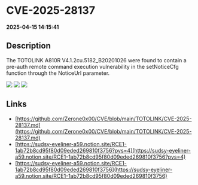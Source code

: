 # CVE-2025-28137

**2025-04-15 14:15:41**

## Description
The TOTOLINK A810R V4.1.2cu.5182_B20201026 were found to contain a pre-auth remote command execution vulnerability in the setNoticeCfg function through the NoticeUrl parameter.

![](https://img.shields.io/static/v1?label=Score&message=9.8&color=red)
![](https://img.shields.io/static/v1?label=Severity&message=CRITICAL&color=red)
![](https://img.shields.io/static/v1?label=CWE&message=RCE&color=green)

## Links
- [https://github.com/Zerone0x00/CVE/blob/main/TOTOLINK/CVE-2025-28137.md](https://github.com/Zerone0x00/CVE/blob/main/TOTOLINK/CVE-2025-28137.md)
- [https://sudsy-eyeliner-a59.notion.site/RCE1-1ab72b8cd95f80d09eded269810f3756?pvs=4](https://sudsy-eyeliner-a59.notion.site/RCE1-1ab72b8cd95f80d09eded269810f3756?pvs=4)
- [https://sudsy-eyeliner-a59.notion.site/RCE1-1ab72b8cd95f80d09eded269810f3756](https://sudsy-eyeliner-a59.notion.site/RCE1-1ab72b8cd95f80d09eded269810f3756)
